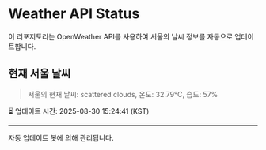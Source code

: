 
# Weather API Status

이 리포지토리는 OpenWeather API를 사용하여 서울의 날씨 정보를 자동으로 업데이트합니다.

## 현재 서울 날씨
> 서울의 현재 날씨: scattered clouds, 온도: 32.79°C, 습도: 57%

⏳ 업데이트 시간: 2025-08-30 15:24:41 (KST)

---
자동 업데이트 봇에 의해 관리됩니다.
